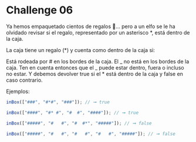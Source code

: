 # Challenge 06

Ya hemos empaquetado cientos de regalos 🎁… pero a un elfo se le ha olvidado revisar si el regalo, representado por un asterisco \*, está dentro de la caja.

La caja tiene un regalo (\*) y cuenta como dentro de la caja si:

Está rodeada por # en los bordes de la caja.
El _ no está en los bordes de la caja.
Ten en cuenta entonces que el _ puede estar dentro, fuera o incluso no estar. Y debemos devolver true si el \* está dentro de la caja y false en caso contrario.

Ejemplos:

```javascript
inBox(["###", "#*#", "###"]); // ➞ true

inBox(["####", "#* #", "#  #", "####"]); // ➞ true

inBox(["#####", "#   #", "#  #*", "#####"]); // ➞ false

inBox(["#####", "#   #", "#   #", "#   #", "#####"]); // ➞ false
```

